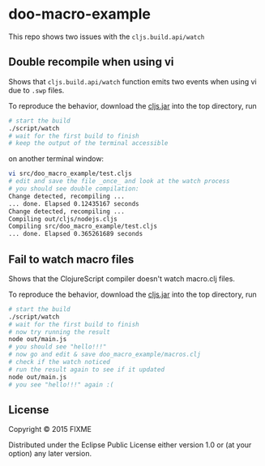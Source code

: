 # doo-macro-example

This repo shows two issues with the `cljs.build.api/watch`

## Double recompile when using vi

Shows that `cljs.build.api/watch` function emits two events when using
vi due to `.swp` files.

To reproduce the behavior, download the
[cljs.jar](https://github.com/clojure/clojurescript/releases/download/r1.7.170/cljs.jar)
into the top directory, run

```sh
# start the build
./script/watch
# wait for the first build to finish
# keep the output of the terminal accessible
```

on another terminal window:
```sh
vi src/doo_macro_example/test.cljs
# edit and save the file _once_ and look at the watch process
# you should see double compilation:
Change detected, recompiling ...
... done. Elapsed 0.12435167 seconds
Change detected, recompiling ...
Compiling out/cljs/nodejs.cljs
Compiling src/doo_macro_example/test.cljs
... done. Elapsed 0.365261689 seconds
```

## Fail to watch macro files

Shows that the ClojureScript compiler doesn't watch macro.clj files.

To reproduce the behavior, download the
[cljs.jar](https://github.com/clojure/clojurescript/releases/download/r1.7.170/cljs.jar)
into the top directory, run

```sh
# start the build
./script/watch
# wait for the first build to finish
# now try running the result
node out/main.js
# you should see "hello!!!"
# now go and edit & save doo_macro_example/macros.clj
# check if the watch noticed
# run the result again to see if it updated
node out/main.js
# you see "hello!!!" again :(
```

## License

Copyright © 2015 FIXME

Distributed under the Eclipse Public License either version 1.0 or (at
your option) any later version.
